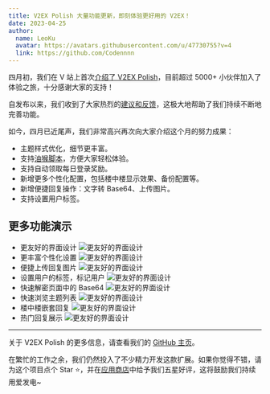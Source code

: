 ```yaml
---
title: V2EX Polish 大量功能更新，即刻体验更好用的 V2EX！
date: 2023-04-25
author:
  name: LeoKu
  avatar: https://avatars.githubusercontent.com/u/47730755?v=4
  link: https://github.com/Codennnn
---
```


四月初，我们在 V 站上首次[介绍了 V2EX Polish](https://www.v2ex.com/t/930155?p=4#reply376)，目前超过 5000+ 小伙伴加入了体验之旅，十分感谢大家的支持！

自发布以来，我们收到了大家热烈的[建议和反馈](https://github.com/coolpace/V2EX_Polish/discussions/1)，这极大地帮助了我们持续不断地完善功能。

如今，四月已近尾声，我们非常高兴再次向大家介绍这个月的努力成果：

- 主题样式优化，细节更丰富。
- 支持[油猴脚本](https://greasyfork.org/zh-CN/scripts/459848-v2ex-polish-%E4%BD%93%E9%AA%8C%E6%9B%B4%E7%8E%B0%E4%BB%A3%E5%8C%96%E7%9A%84-v2ex)，方便大家轻松体验。
- 支持自动领取每日登录奖励。
- 新增更多个性化配置，包括楼中楼显示效果、备份配置等。
- 新增便捷回复操作：文字转 Base64、上传图片。
- 支持设置用户标签。

## 更多功能演示

- 更友好的界面设计
  ![更友好的界面设计](https://i.imgur.com/yaBXwFw.png)
- 更丰富个性化设置
  ![更友好的界面设计](https://i.imgur.com/guRBbVB.png)
- 便捷上传回复图片
  ![更友好的界面设计](https://i.imgur.com/1vfybCs.gif)
- 设置用户的标签，标记用户
  ![更友好的界面设计](https://i.imgur.com/YNFJeFv.gif)
- 快速解密页面中的 Base64
  ![更友好的界面设计](https://i.imgur.com/6v7HGCc.gif)
- 快速浏览主题列表
  ![更友好的界面设计](https://i.imgur.com/Jcb2w1X.gif)
- 楼中楼嵌套回复
  ![更友好的界面设计](https://i.imgur.com/13EBDrV.png)
- 热门回复展示
  ![更友好的界面设计](https://i.imgur.com/IyffX1w.png)

---

关于 V2EX Polish 的更多信息，请查看我们的 [GitHub 主页](https://github.com/coolpace/V2EX_Polish)。

在繁忙的工作之余，我们仍然投入了不少精力开发这款扩展。如果你觉得不错，请为这个项目点个 Star ⭐，并在[应用商店](https://chrome.google.com/webstore/detail/v2ex-polish/onnepejgdiojhiflfoemillegpgpabdm)中给予我们五星好评，这将鼓励我们持续用爱发电~
